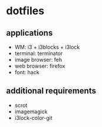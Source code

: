 # dotfiles

## applications
- WM: i3 + i3blocks + i3lock
- terminal: terminator
- image browser: feh
- web browser: firefox
- font: hack

## additional requirements
- scrot
- imagemagick
- i3lock-color-git
